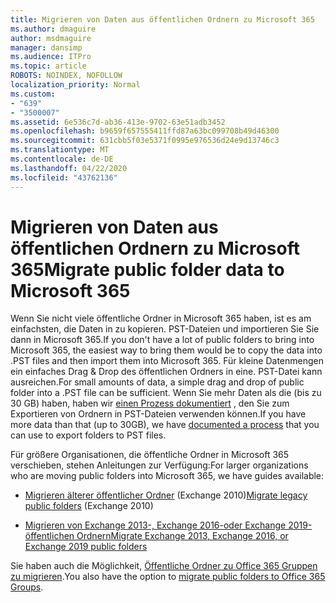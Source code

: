 ```yaml
---
title: Migrieren von Daten aus öffentlichen Ordnern zu Microsoft 365
ms.author: dmaguire
author: msdmaguire
manager: dansimp
ms.audience: ITPro
ms.topic: article
ROBOTS: NOINDEX, NOFOLLOW
localization_priority: Normal
ms.custom:
- "639"
- "3500007"
ms.assetid: 6e536c7d-ab36-413e-9702-63e51adb3452
ms.openlocfilehash: b9659f657555411ffd87a63bc099708b49d46300
ms.sourcegitcommit: 631cbb5f03e5371f0995e976536d24e9d13746c3
ms.translationtype: MT
ms.contentlocale: de-DE
ms.lasthandoff: 04/22/2020
ms.locfileid: "43762136"
---
```

# <a name="migrate-public-folder-data-to-microsoft-365"></a><span data-ttu-id="a5538-102">Migrieren von Daten aus öffentlichen Ordnern zu Microsoft 365</span><span class="sxs-lookup"><span data-stu-id="a5538-102">Migrate public folder data to Microsoft 365</span></span>

<span data-ttu-id="a5538-103">Wenn Sie nicht viele öffentliche Ordner in Microsoft 365 haben, ist es am einfachsten, die Daten in zu kopieren. PST-Dateien und importieren Sie Sie dann in Microsoft 365.</span><span class="sxs-lookup"><span data-stu-id="a5538-103">If you don't have a lot of public folders to bring into Microsoft 365, the easiest way to bring them would be to copy the data into .PST files and then import them into Microsoft 365.</span></span> <span data-ttu-id="a5538-104">Für kleine Datenmengen ein einfaches Drag & Drop des öffentlichen Ordners in eine. PST-Datei kann ausreichen.</span><span class="sxs-lookup"><span data-stu-id="a5538-104">For small amounts of data, a simple drag and drop of public folder into a .PST file can be sufficient.</span></span> <span data-ttu-id="a5538-105">Wenn Sie mehr Daten als die (bis zu 30 GB) haben, haben wir [einen Prozess dokumentiert](https://technet.microsoft.com/library/dn874017%28v=exchg.150%29.aspx) , den Sie zum Exportieren von Ordnern in PST-Dateien verwenden können.</span><span class="sxs-lookup"><span data-stu-id="a5538-105">If you have more data than that (up to 30GB), we have [documented a process](https://technet.microsoft.com/library/dn874017%28v=exchg.150%29.aspx) that you can use to export folders to PST files.</span></span>
  
<span data-ttu-id="a5538-106">Für größere Organisationen, die öffentliche Ordner in Microsoft 365 verschieben, stehen Anleitungen zur Verfügung:</span><span class="sxs-lookup"><span data-stu-id="a5538-106">For larger organizations who are moving public folders into Microsoft 365, we have guides available:</span></span>
  
- <span data-ttu-id="a5538-107">[Migrieren älterer öffentlicher Ordner](https://docs.microsoft.com/exchange/collaboration-exo/public-folders/batch-migration-of-legacy-public-folders) (Exchange 2010)</span><span class="sxs-lookup"><span data-stu-id="a5538-107">[Migrate legacy public folders](https://docs.microsoft.com/exchange/collaboration-exo/public-folders/batch-migration-of-legacy-public-folders) (Exchange 2010)</span></span>

- [<span data-ttu-id="a5538-108">Migrieren von Exchange 2013-, Exchange 2016-oder Exchange 2019-öffentlichen Ordnern</span><span class="sxs-lookup"><span data-stu-id="a5538-108">Migrate Exchange 2013, Exchange 2016, or Exchange 2019 public folders</span></span>](https://docs.microsoft.com/Exchange/collaboration/public-folders/migrate-to-exchange-online)

<span data-ttu-id="a5538-109">Sie haben auch die Möglichkeit, [Öffentliche Ordner zu Office 365 Gruppen zu migrieren](https://docs.microsoft.com/Exchange/collaboration/public-folders/migrate-to-office-365-groups).</span><span class="sxs-lookup"><span data-stu-id="a5538-109">You also have the option to [migrate public folders to Office 365 Groups](https://docs.microsoft.com/Exchange/collaboration/public-folders/migrate-to-office-365-groups).</span></span>
  